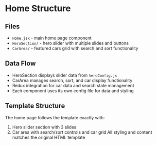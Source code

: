 # Home Structure

## Files
- `Home.jsx` - main home page component
- `HeroSection/` - hero slider with multiple slides and buttons
- `CarArea/` - featured cars grid with search and sort functionality

## Data Flow
- HeroSection displays slider data from `heroConfig.js`
- CarArea manages search, sort, and car display functionality
- Redux integration for car data and search state management
- Each component uses its own config file for data and styling

## Template Structure
The home page follows the template exactly with:
1. Hero slider section with 3 slides
2. Car area with search/sort controls and car grid
All styling and content matches the original HTML template